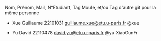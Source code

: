 Nom, Prénom, Mail, N°Etudiant, Tag Moule, et/ou Tag d'autre git pour la même personne

* Xue Guillaume 22101031 guillaume.xue@etu.u-paris.fr @xue


* Yu David 22110478 david.yu@etu.u-paris.fr @yu XiaoGunFr